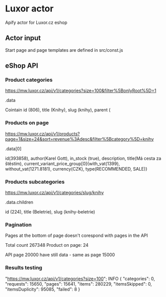 # Luxor actor
Apify actor for Luxor.cz eshop

## Actor input
Start page and page templates are defined in src/const.js

## eShop API

### Product categories
https://mw.luxor.cz/api/v1/categories?size=100&filter%5BonlyRoot%5D=1

.data

Cointain id (806), title (Knihy), slug (knihy), parent (

### Products on page
https://mw.luxor.cz/api/v1/products?page=1&size=24&sort=revenue%3Adesc&filter%5Bcategory%5D=knihy

.data[0]

id(393858), author(Karel Gott), in_stock (true), description, title(Má cesta za štěstím),
current_variant_price_group[0]{with_vat(1399), without_vat(1271.8181), currency(CZK), type(RECOMMENDED, SALE)}

### Products subcategories
https://mw.luxor.cz/api/v1/categories/slug/knihy

.data.children

id (224), title (Beletrie), slug (knihy-beletrie)

### Pagination
Pages at the bottom of page doesn't corespond with pages in the API

Total count 267348
Product on page: 24

API page 20000 have still data - same as page 15000

### Results testing
"https://mw.luxor.cz/api/v1/categories?size=100";
INFO  {
"categories": 0,
"requests": 15650,
"pages": 15641,
"items": 280229,
"itemsSkipped": 0,
"itemsDuplicity": 95085,
"failed": 8
}
